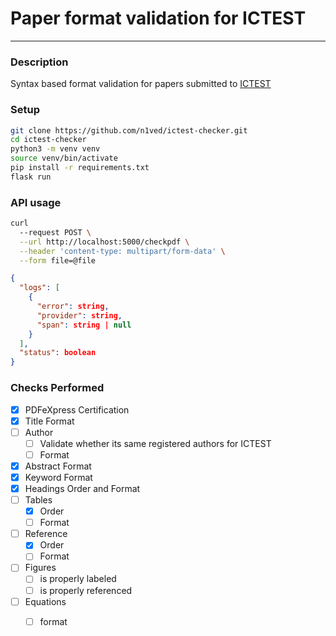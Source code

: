 
# Paper format validation for ICTEST

---
### Description

Syntax based format validation for papers submitted to [ICTEST](https://ictest.in/)

### Setup

```bash
git clone https://github.com/n1ved/ictest-checker.git
cd ictest-checker
python3 -m venv venv
source venv/bin/activate
pip install -r requirements.txt
flask run
```

### API usage

```bash
curl 
  --request POST \
  --url http://localhost:5000/checkpdf \
  --header 'content-type: multipart/form-data' \
  --form file=@file
```

```json
{
  "logs": [
    {
      "error": string,
      "provider": string,
      "span": string | null
    }
  ],
  "status": boolean
}
```

### Checks Performed

- [x] PDFeXpress Certification
- [x] Title Format
- [ ] Author
  - [ ] Validate whether its same registered authors for ICTEST
  - [ ] Format
- [x] Abstract Format
- [x] Keyword Format
- [x] Headings Order and Format
- [ ] Tables
	- [x] Order
	- [ ] Format
- [ ] Reference
	- [x] Order
	- [ ] Format
- [ ] Figures
  -  [ ] is properly labeled
  -  [ ] is properly referenced
- [ ] Equations
  - [ ] format

